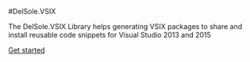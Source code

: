 #DelSole.VSIX

The DelSole.VSIX Library helps generating VSIX packages to share and install reusable code snippets for Visual Studio 2013 and 2015

[Get started](https://github.com/AlessandroDelSole/delsolevsix/blob/master/docs/GenerateVsixPackage.md)
